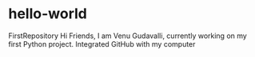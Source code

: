 # hello-world
FirstRepository
Hi Friends, 
  I am Venu Gudavalli, currently working on my first Python project.
  Integrated GitHub with my computer
